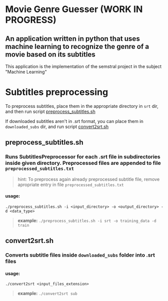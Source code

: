 # Movie Genre Guesser (WORK IN PROGRESS)
## An application written in python that uses machine learning to recognize the genre of a movie based on its subtitles

This application is the implementation of the semstral project in the subject "Machine Learning"

# Subtitles preprocessing
To preprocess subtitles, place them in the appropriate directory in `srt` dir, and then run script [preprocess_subtitles.sh](https://github.com/naitoramu/ml-project/edit/master/README.md#preprocess_subtitlessh)

If downloaded subtitles aren't in .srt format, you can place them in `downloaded_subs` dir, and run script [convert2srt.sh](https://github.com/naitoramu/ml-project/edit/master/README.md#convert2srtsh)

## preprocess_subtitles.sh
### Runs SubtitlesPreprocessor for each .srt file in subdirectories inside given directory. Preprocessed files are appended to file `preprocessed_subtitles.txt`
> hint: To preprocess again already preprocessed subtitle file, remove apropriate entry in file `preprocessed_subtitles.txt`
#### usage:
`./preprocess_subtitles.sh -i <input_directory> -o <output_directory> -d <data_type>`
> **example:**
`./preprocess_subtitles.sh -i srt -o training_data -d train`


## convert2srt.sh
### Converts subtitle files inside `downloaded_subs` folder into .srt files

#### usage:
`./convert2srt <input_files_extension>`

> **example:**
`./convert2srt sub`
